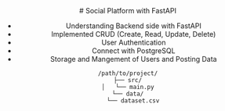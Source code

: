 <center>
# Social Platform with FastAPI

* Understanding Backend side with FastAPI
* Implemented CRUD (Create, Read, Update, Delete)
* User Authentication
* Connect with PostgreSQL
* Storage and Mangement of Users and Posting Data

 ```
/path/to/project/
├── src/
│   └── main.py
└── data/
    └── dataset.csv
```
</center>

